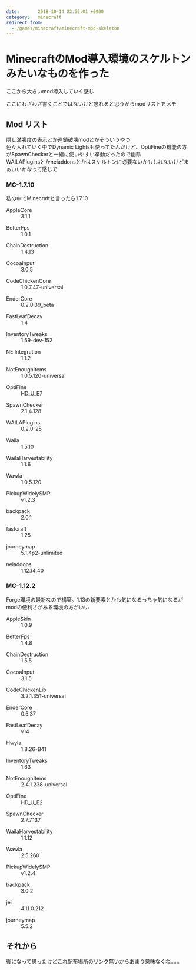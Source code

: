 ```yaml
---
date:       2018-10-14 22:56:01 +0900
category:   minecraft
redirect_from:
  - /games/minecraft/minecraft-mod-skeleton
---
```


# MinecraftのMod導入環境のスケルトンみたいなものを作った

ここから大きいmod導入していく感じ

<!--more-->

ここにわざわざ書くことではないけど忘れると思うからmodリストをメモ


## Mod リスト
隠し満腹度の表示とか連鎖破壊modとかそういうやつ  
色々入れていく中でDynamic Lightsも使ってたんだけど、OptiFineの機能の方がSpawnCheckerと一緒に使いやすい挙動だったので削除  
WAILAPluginsとかneiaddonsとかはスケルトンに必要ないかもしれないけどまぁいいかなって感じで

### MC-1.7.10
私の中でMinecraftと言ったら1.7.10

<dl>
  <dt>AppleCore</dt>
    <dd>3.1.1</dd>
</dl>
<dl>
  <dt>BetterFps</dt>
    <dd>1.0.1</dd>
</dl>
<dl>
  <dt>ChainDestruction</dt>
    <dd>1.4.13</dd>
</dl>
<dl>
  <dt>CocoaInput</dt>
    <dd>3.0.5</dd>
</dl>
<dl>
  <dt>CodeChickenCore</dt>
    <dd>1.0.7.47-universal</dd>
</dl>
<dl>
  <dt>EnderCore</dt>
    <dd>0.2.0.39_beta</dd>
</dl>
<dl>
  <dt>FastLeafDecay</dt>
    <dd>1.4</dd>
</dl>
<dl>
  <dt>InventoryTweaks</dt>
    <dd>1.59-dev-152</dd>
</dl>
<dl>
  <dt>NEIIntegration</dt>
    <dd>1.1.2</dd>
</dl>
<dl>
  <dt>NotEnoughItems</dt>
    <dd>1.0.5.120-universal</dd>
</dl>
<dl>
  <dt>OptiFine</dt>
    <dd>HD_U_E7</dd>
</dl>
<dl>
  <dt>SpawnChecker</dt>
    <dd>2.1.4.128</dd>
</dl>
<dl>
  <dt>WAILAPlugins</dt>
    <dd>0.2.0-25</dd>
</dl>
<dl>
  <dt>Waila</dt>
    <dd>1.5.10</dd>
</dl>
<dl>
  <dt>WailaHarvestability</dt>
    <dd>1.1.6</dd>
</dl>
<dl>
  <dt>Wawla</dt>
    <dd>1.0.5.120</dd>
</dl>
<dl>
  <dt>PickupWidelySMP</dt>
    <dd>v1.2.3</dd>
</dl>
<dl>
  <dt>backpack</dt>
    <dd>2.0.1</dd>
</dl>
<dl>
  <dt>fastcraft</dt>
    <dd>1.25</dd>
</dl>
<dl>
  <dt>journeymap</dt>
    <dd>5.1.4p2-unlimited</dd>
</dl>
<dl>
  <dt>neiaddons</dt>
    <dd>1.12.14.40</dd>
</dl>

### MC-1.12.2
Forge環境の最新なので構築。1.13の新要素とかも気になるっちゃ気になるがmodの便利さがある環境の方がいい

<dl>
  <dt>AppleSkin</dt>
    <dd>1.0.9</dd>
</dl>
<dl>
  <dt>BetterFps</dt>
    <dd>1.4.8</dd>
</dl>
<dl>
  <dt>ChainDestruction</dt>
    <dd>1.5.5</dd>
</dl>
<dl>
  <dt>CocoaInput</dt>
    <dd>3.1.5</dd>
</dl>
<dl>
  <dt>CodeChickenLib</dt>
    <dd>3.2.1.351-universal</dd>
</dl>
<dl>
  <dt>EnderCore</dt>
    <dd>0.5.37</dd>
</dl>
<dl>
  <dt>FastLeafDecay</dt>
    <dd>v14</dd>
</dl>
<dl>
  <dt>Hwyla</dt>
    <dd>1.8.26-B41</dd>
</dl>
<dl>
  <dt>InventoryTweaks</dt>
    <dd>1.63</dd>
</dl>
<dl>
  <dt>NotEnoughItems</dt>
    <dd>2.4.1.238-universal</dd>
</dl>
<dl>
  <dt>OptiFine</dt>
    <dd>HD_U_E2</dd>
</dl>
<dl>
  <dt>SpawnChecker</dt>
    <dd>2.7.7.137</dd>
</dl>
<dl>
  <dt>WailaHarvestability</dt>
    <dd>1.1.12</dd>
</dl>
<dl>
  <dt>Wawla</dt>
    <dd>2.5.260</dd>
</dl>
<dl>
  <dt>PickupWidelySMP</dt>
    <dd>v1.2.4</dd>
</dl>
<dl>
  <dt>backpack</dt>
    <dd>3.0.2</dd>
</dl>
<dl>
  <dt>jei</dt>
    <dd>4.11.0.212</dd>
</dl>
<dl>
  <dt>journeymap</dt>
    <dd>5.5.2</dd>
</dl>

## それから
後になって思ったけどこれ配布場所のリンク無いからあまり意味なくね……
